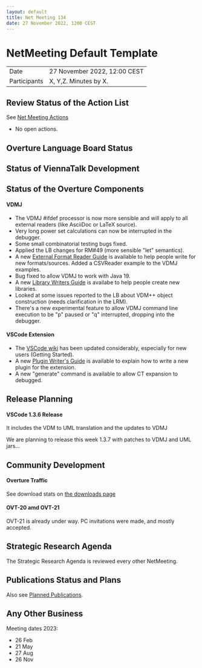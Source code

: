 ```yaml
---
layout: default
title: Net Meeting 134
date: 27 November 2022, 1200 CEST
---
```


<script src="https://code.jquery.com/jquery-1.11.1.min.js">
</script>
<script src="/javascripts/edit.js"></script>
<script>setEditButonNm();</script>

# NetMeeting Default Template

|||
|---|---|
| Date | 27 November 2022, 12:00 CEST |
| Participants | X, Y,Z.  Minutes by X. |


## Review Status of the Action List

See [Net Meeting Actions](https://github.com/overturetool/overturetool.github.io/issues?q=is%3Aopen+is%3Aissue+label%3A%22action+net-meeting%22)

* No open actions.


## Overture Language Board Status



## Status of ViennaTalk Development


##  Status of the Overture Components

#### VDMJ

* The VDMJ #ifdef processor is now more sensible and will apply to all external readers (like AsciiDoc or LaTeX source).
* Very long power set calculations can now be interrupted in the debugger.
* Some small combinatorial testing bugs fixed.
* Applied the LB changes for RM#49 (more sensible "let" semantics).
* A new [External Format Reader Guide](https://github.com/nickbattle/vdmj/blob/master/vdmj/documentation/ExternalFormatGuide.pdf) is available to help people write for new formats/sources. Added a CSVReader example to the VDMJ examples.
* Bug fixed to allow VDMJ to work with Java 19.
* A new [Library Writers Guide](https://github.com/nickbattle/vdmj/blob/master/vdmj/documentation/LibraryGuide.pdf) is availabe to help people create new libraries.
* Looked at some issues reported to the LB about VDM++ object construction (needs clarification in the LRM).
* There's a new experimental feature to allow VDMJ command line execution to be "p" paused or "q" interrupted, dropping into the debugger.

#### VSCode Extension

* The [VSCode wiki](https://github.com/overturetool/vdm-vscode/wiki) has been updated considerably, especially for new users (Getting Started).
* A new [Plugin Writer's Guide](https://github.com/nickbattle/vdmj/blob/master/lsp/documentation/PluginWritersGuide.pdf) is available to explain how to write a new plugin for the extension.
* A new "generate" command is available to allow CT expansion to debugged.

##  Release Planning

#### VSCode 1.3.6 Release 

It includes the VDM to UML translation and the updates to VDMJ

We are planning to release this week 1.3.7 with patches to VDMJ and UML jars...

#### 

##  Community Development

#### Overture Traffic

See download stats on [the downloads page](https://www.overturetool.org/download/)

#### OVT-20 amd OVT-21


OVT-21 is already under way. PC invitations were made, and mostly accepted.

##  Strategic Research Agenda

The Strategic Research Agenda is reviewed every other NetMeeting.


##  Publications Status and Plans

Also see [Planned Publications](https://www.overturetool.org/publications/PlannedPublications.html).

##  Any Other Business

Meeting dates 2023:

* 26 Feb
* 21 May
* 27 Aug
* 26 Nov

<div id="edit_page_div"></div>

